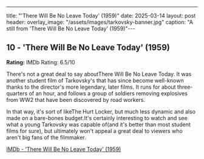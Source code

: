 ---
title: "'There Will Be No Leave Today' (1959)"
date: 2025-03-14
layout: post
header:
  overlay_image: "/assets/images/tarkovsky-banner.jpg"
  caption: "A still from 'There Will Be No Leave Today' (1959)"---

## 10 - 'There Will Be No Leave Today' (1959)

**Rating:** IMDb Rating: 6.5/10

There's not a great deal to say aboutThere Will Be No Leave Today. It was another student film of Tarkovsky's that has since become well-known thanks to the director's more legendary, later films. It runs for about three-quarters of an hour, and follows a group of soldiers removing explosives from WW2 that have been discovered by road workers.

In that way, it's sort of likeThe Hurt Locker, but much less dynamic and also made on a bare-bones budget.It's certainly interesting to watch and see what a young Tarkovsky was capable of(and it's better than most student films for sure), but ultimately won't appeal a great deal to viewers who aren't big fans of the filmmaker.

[IMDb - 'There Will Be No Leave Today' (1959)](https://m.imdb.com/title/tt0053258/)

